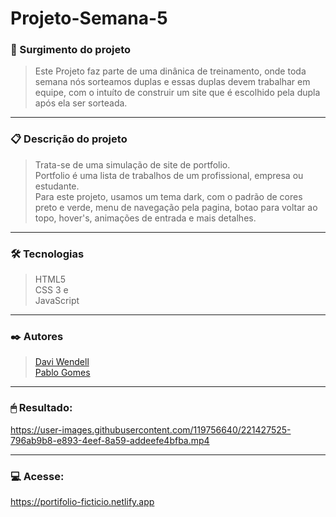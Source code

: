 # Projeto-Semana-5

### 🚀 Surgimento do projeto
>Este Projeto faz parte de uma dinânica de treinamento, onde toda semana nós sorteamos duplas e essas duplas devem trabalhar em equipe, com o intuíto de construir um site que é escolhido pela dupla após ela ser sorteada.

<hr>

### 📋 Descrição do projeto
> Trata-se de uma simulação de site de portfolio. <br>
Portfolio é uma lista de trabalhos de um profissional, empresa ou estudante. <br>
Para este projeto, usamos um tema dark, com o padrão de cores preto e verde, menu de navegação pela pagina, botao para voltar ao topo, hover's, animações de entrada e mais detalhes.

<hr>

### 🛠️ Tecnologias
>HTML5 <br>
>CSS 3 e <br>
>JavaScript
<hr>
 
  ### ✒️ Autores
 > <a href="https://github.com/Davimrp">Davi Wendell</a> <br>
 > <a href="https://github.com/PabloDamato">Pablo Gomes</a> <br>
  
  <hr>
  
### 🖱 Resultado:

https://user-images.githubusercontent.com/119756640/221427525-796ab9b8-e893-4eef-8a59-addeefe4bfba.mp4
  <hr>

### 💻 Acesse:
https://portifolio-ficticio.netlify.app
